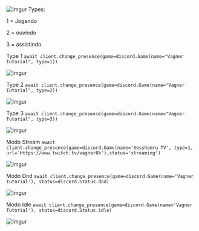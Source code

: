 ![Imgur](https://i.imgur.com/Ppj8XVL.png)
 Types:<p>
 1 = Jogando<p>
 2 = ouvindo<p>
 3 = assistindo<p>

Type 1
```await client.change_presence(game=discord.Game(name="Vagner Tutorial", type=1))```

![Imgur](https://i.imgur.com/5KJZMdb.jpg)

Type 2
```await client.change_presence(game=discord.Game(name="Vagner Tutorial", type=2))```

![Imgur](https://i.imgur.com/735pB21.jpg)

Type 3
```await client.change_presence(game=discord.Game(name="Vagner Tutorial", type=3))```

![Imgur](https://i.imgur.com/0PIRMWf.jpg)

Modo Stream
```await client.change_presence(game=discord.Game(name='Sesshomru TV', type=1, url='https://www.twitch.tv/vagner8k'),status='streaming')```

![Imgur](https://i.imgur.com/6uTj8vD.jpg)

Modo Dnd
```await client.change_presence(game=discord.Game(name='Vagner Tutorial'), status=discord.Status.dnd)```

![Imgur](https://i.imgur.com/ztJ1qmg.jpg)

Modo Idle
```await client.change_presence(game=discord.Game(name='Vagner Tutorial'), status=discord.Status.idle)```

![Imgur](https://i.imgur.com/bcJQVIc.jpg)



